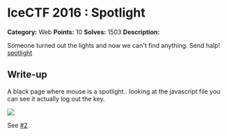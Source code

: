 # IceCTF 2016 : Spotlight

**Category:** Web
**Points:** 10
**Solves:** 1503
**Description:**

Someone turned out the lights and now we can't find anything. Send halp! [spotlight](http://spotlight.vuln.icec.tf/)

## Write-up

A black page where mouse is a spotlight.. looking at the javascript file you can see it actually log out the key.

![](https://cloud.githubusercontent.com/assets/3537289/17629175/a22b4b1e-60a8-11e6-9ef5-0b6685f8e58b.png)

See [#2](https://github.com/ikornaselur/project-firewater/issues/2)
